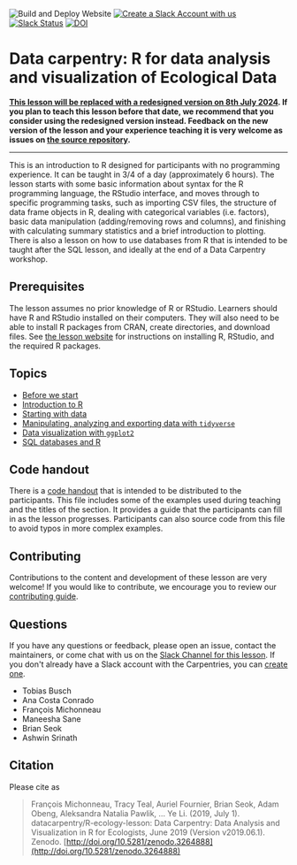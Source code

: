 ![Build and Deploy Website](https://github.com/datacarpentry/R-ecology-lesson/workflows/Build%20and%20Deploy%20Website/badge.svg)
[![Create a Slack Account with us](https://img.shields.io/badge/Create_Slack_Account-The_Carpentries-071159.svg)](https://slack-invite.carpentries.org/)
[![Slack Status](https://img.shields.io/badge/Slack_Channel-DC_Ecology_R-E01563.svg)](https://carpentries.slack.com/messages/C9X9EC405)
[![DOI](https://zenodo.org/badge/DOI/10.5281/zenodo.3264888.svg)](https://doi.org/10.5281/zenodo.3264888)

# Data carpentry: R for data analysis and visualization of Ecological Data

**[This lesson will be replaced with a redesigned version on 8th July 2024](https://carpentries.org/blog/2024/03/dc-r-ecology-adoption/). If you plan to teach this lesson before that date, we recommend that you consider using the redesigned version instead. Feedback on the new version of the lesson and your experience teaching it is very welcome as issues on [the source repository](https://github.com/datacarpentry/R-ecology-lesson-alternative/).**

---

This is an introduction to R designed for participants with no programming
experience. It can be taught in 3/4 of a day (approximately 6 hours).
The lesson starts with some basic information about syntax for the R programming
language, the RStudio interface, and moves through to specific programming tasks,
such as importing CSV files, the structure of data frame objects in R, dealing
with categorical variables (i.e. factors), basic data manipulation
(adding/removing rows and columns), and finishing with calculating summary
statistics and a brief introduction to plotting.
There is also a lesson on how to use databases from R that is intended to be
taught after the SQL lesson, and ideally at the end of a Data Carpentry workshop.

## Prerequisites

The lesson assumes no prior knowledge of R or RStudio.
Learners should have R and RStudio installed on their computers. They will also
need to be able to install R packages from CRAN, create directories, and
download files.
See [the lesson website](https://datacarpentry.org/R-ecology-lesson/index.html)
for instructions on installing R, RStudio, and the required R packages.

## Topics

- [Before we start](https://datacarpentry.org/R-ecology-lesson/00-before-we-start.html)
- [Introduction to R](https://datacarpentry.org/R-ecology-lesson/01-intro-to-r.html)
- [Starting with data](https://datacarpentry.org/R-ecology-lesson/02-starting-with-data.html)
- [Manipulating, analyzing and exporting data with `tidyverse`](https://datacarpentry.org/R-ecology-lesson/03-dplyr.html)
- [Data visualization with `ggplot2`](https://datacarpentry.org/R-ecology-lesson/04-visualization-ggplot2.html)
- [SQL databases and R](https://datacarpentry.org/R-ecology-lesson/05-r-and-databases.html)

## Code handout

There is a [code handout](https://datacarpentry.org/R-ecology-lesson/code-handout.R)
that is intended to be distributed to the participants.
This file includes some of the examples used during teaching and the titles of
the section. It provides a guide that the participants can fill in as the lesson
progresses. Participants can also source code from this file to avoid typos in
more complex examples.

## Contributing

Contributions to the content and development of these lesson are very welcome!
If you would like to contribute, we encourage you to review our [contributing guide](CONTRIBUTING.Rmd).

## Questions

If you have any questions or feedback, please open an issue, contact the
maintainers, or come chat with us on the
[Slack Channel for this lesson](https://carpentries.slack.com/messages/C9X9EC405).
If you don't already have a Slack account with the Carpentries, you can
[create one](https://slack-invite.carpentries.org/).

- Tobias Busch
- Ana Costa Conrado
- François Michonneau
- Maneesha Sane
- Brian Seok
- Ashwin Srinath

## Citation

Please cite as

> François Michonneau, Tracy Teal, Auriel Fournier, Brian Seok, Adam Obeng,
> Aleksandra Natalia Pawlik, … Ye Li. (2019, July 1).
> datacarpentry/R-ecology-lesson: Data Carpentry: Data Analysis and
> Visualization in R for Ecologists, June 2019 (Version v2019.06.1). Zenodo.
> [http://doi.org/10.5281/zenodo.3264888](http://doi.org/10.5281/zenodo.3264888)


